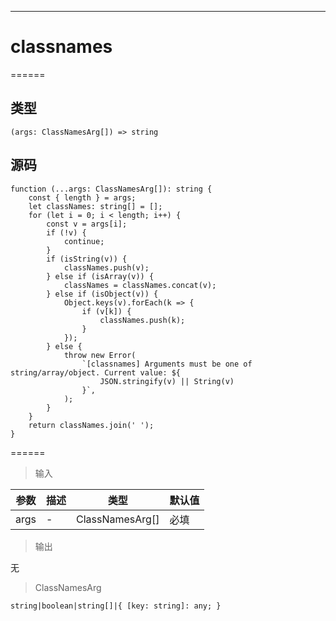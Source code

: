 

------

# classnames
======

## 类型

```
(args: ClassNamesArg[]) => string
```

## 源码

```
function (...args: ClassNamesArg[]): string {
    const { length } = args;
    let classNames: string[] = [];
    for (let i = 0; i < length; i++) {
        const v = args[i];
        if (!v) {
            continue;
        }
        if (isString(v)) {
            classNames.push(v);
        } else if (isArray(v)) {
            classNames = classNames.concat(v);
        } else if (isObject(v)) {
            Object.keys(v).forEach(k => {
                if (v[k]) {
                    classNames.push(k);
                }
            });
        } else {
            throw new Error(
                `[classnames] Arguments must be one of string/array/object. Current value: ${
                    JSON.stringify(v) || String(v)
                }`,
            );
        }
    }
    return classNames.join(' ');
}
```

======

> 输入

|参数|描述|类型|默认值|
|----------|-------------|------|------|
|args|\-|ClassNamesArg\[\]|必填|

> 输出

无

> ClassNamesArg

```
string|boolean|string[]|{ [key: string]: any; }
```
